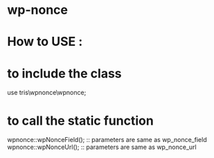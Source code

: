 # wp-nonce


# How to USE : 

# to include the class 

use tris\wpnonce\wpnonce;

# to call the static function 
wpnonce::wpNonceField(); :: parameters are same as wp_nonce_field 
wpnonce::wpNonceUrl();   :: parameters are same as wp_nonce_url